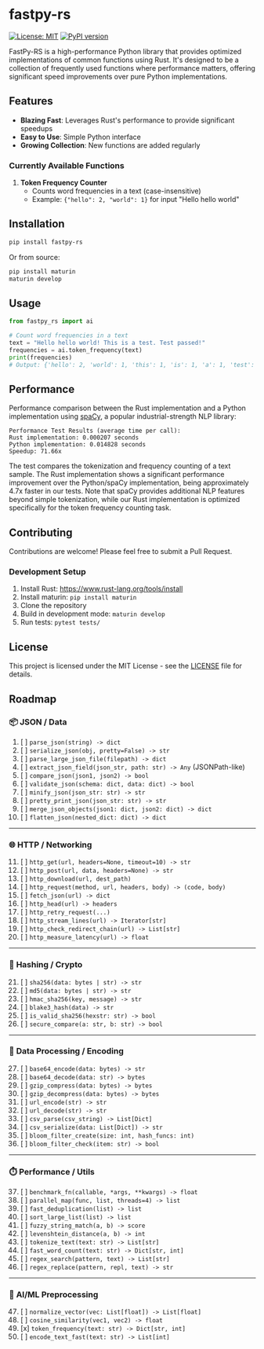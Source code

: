 # fastpy-rs

[![License: MIT](https://img.shields.io/badge/License-MIT-yellow.svg)](https://opensource.org/licenses/MIT)
[![PyPI version](https://badge.fury.io/py/fastpy-rs.svg)](https://badge.fury.io/py/fastpy-rs)

FastPy-RS is a high-performance Python library that provides optimized implementations of common functions using Rust. It's designed to be a collection of frequently used functions where performance matters, offering significant speed improvements over pure Python implementations.

## Features

- **Blazing Fast**: Leverages Rust's performance to provide significant speedups
- **Easy to Use**: Simple Python interface
- **Growing Collection**: New functions are added regularly

### Currently Available Functions

1. **Token Frequency Counter**
   - Counts word frequencies in a text (case-insensitive)
   - Example: `{"hello": 2, "world": 1}` for input "Hello hello world"

## Installation

```bash
pip install fastpy-rs
```

Or from source:

```bash
pip install maturin
maturin develop
```

## Usage

```python
from fastpy_rs import ai

# Count word frequencies in a text
text = "Hello hello world! This is a test. Test passed!"
frequencies = ai.token_frequency(text)
print(frequencies)
# Output: {'hello': 2, 'world': 1, 'this': 1, 'is': 1, 'a': 1, 'test': 2, 'passed': 1}
```

## Performance

Performance comparison between the Rust implementation and a Python implementation using [spaCy](https://spacy.io/), a popular industrial-strength NLP library:

```
Performance Test Results (average time per call):
Rust implementation: 0.000207 seconds
Python implementation: 0.014828 seconds
Speedup: 71.66x
```

The test compares the tokenization and frequency counting of a text sample. The Rust implementation shows a significant performance improvement over the Python/spaCy implementation, being approximately 4.7x faster in our tests. Note that spaCy provides additional NLP features beyond simple tokenization, while our Rust implementation is optimized specifically for the token frequency counting task.

## Contributing

Contributions are welcome! Please feel free to submit a Pull Request.

### Development Setup

1. Install Rust: https://www.rust-lang.org/tools/install
2. Install maturin: `pip install maturin`
3. Clone the repository
4. Build in development mode: `maturin develop`
5. Run tests: `pytest tests/`

## License

This project is licensed under the MIT License - see the [LICENSE](LICENSE) file for details.

## Roadmap

### 📦 **JSON / Data**

1. [ ] `parse_json(string) -> dict`
2. [ ] `serialize_json(obj, pretty=False) -> str`
3. [ ] `parse_large_json_file(filepath) -> dict`
4. [ ] `extract_json_field(json_str, path: str) -> Any` (JSONPath-like)
5. [ ] `compare_json(json1, json2) -> bool`
6. [ ] `validate_json(schema: dict, data: dict) -> bool`
7. [ ] `minify_json(json_str: str) -> str`
8. [ ] `pretty_print_json(json_str: str) -> str`
9. [ ] `merge_json_objects(json1: dict, json2: dict) -> dict`
10. [ ] `flatten_json(nested_dict: dict) -> dict`

---

### 🌐 **HTTP / Networking**

11. [ ] `http_get(url, headers=None, timeout=10) -> str`
12. [ ] `http_post(url, data, headers=None) -> str`
13. [ ] `http_download(url, dest_path)`
14. [ ] `http_request(method, url, headers, body) -> (code, body)`
15. [ ] `fetch_json(url) -> dict`
16. [ ] `http_head(url) -> headers`
17. [ ] `http_retry_request(...)`
18. [ ] `http_stream_lines(url) -> Iterator[str]`
19. [ ] `http_check_redirect_chain(url) -> List[str]`
20. [ ] `http_measure_latency(url) -> float`

---

### 🔐 **Hashing / Crypto**

21. [ ] `sha256(data: bytes | str) -> str`
22. [ ] `md5(data: bytes | str) -> str`
23. [ ] `hmac_sha256(key, message) -> str`
24. [ ] `blake3_hash(data) -> str`
25. [ ] `is_valid_sha256(hexstr: str) -> bool`
26. [ ] `secure_compare(a: str, b: str) -> bool`

---

### 🧮 **Data Processing / Encoding**

27. [ ] `base64_encode(data: bytes) -> str`
28. [ ] `base64_decode(data: str) -> bytes`
29. [ ] `gzip_compress(data: bytes) -> bytes`
30. [ ] `gzip_decompress(data: bytes) -> bytes`
31. [ ] `url_encode(str) -> str`
32. [ ] `url_decode(str) -> str`
33. [ ] `csv_parse(csv_string) -> List[Dict]`
34. [ ] `csv_serialize(data: List[Dict]) -> str`
35. [ ] `bloom_filter_create(size: int, hash_funcs: int)`
36. [ ] `bloom_filter_check(item: str) -> bool`

---

### ⏱️ **Performance / Utils**

37. [ ] `benchmark_fn(callable, *args, **kwargs) -> float`
38. [ ] `parallel_map(func, list, threads=4) -> list`
39. [ ] `fast_deduplication(list) -> list`
40. [ ] `sort_large_list(list) -> list`
41. [ ] `fuzzy_string_match(a, b) -> score`
42. [ ] `levenshtein_distance(a, b) -> int`
43. [ ] `tokenize_text(text: str) -> List[str]`
44. [ ] `fast_word_count(text: str) -> Dict[str, int]`
45. [ ] `regex_search(pattern, text) -> List[str]`
46. [ ] `regex_replace(pattern, repl, text) -> str`

---

### 🧠 **AI/ML Preprocessing**

47. [ ] `normalize_vector(vec: List[float]) -> List[float]`
48. [ ] `cosine_similarity(vec1, vec2) -> float`
49. [x] `token_frequency(text: str) -> Dict[str, int]` 
50. [ ] `encode_text_fast(text: str) -> List[int]`